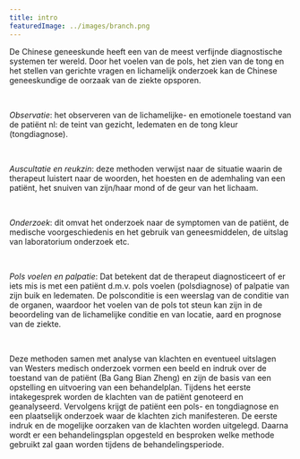```yaml
---
title: intro
featuredImage: ../images/branch.png
---
```


De Chinese geneeskunde heeft een van de meest verfijnde diagnostische systemen ter wereld. Door het voelen van de pols, het zien van de tong en het stellen van gerichte vragen en lichamelijk onderzoek kan de Chinese geneeskundige de oorzaak van de ziekte opsporen.  

&nbsp;

*Observatie*: het observeren van de lichamelijke- en emotionele toestand van de patiënt nl: de teint van gezicht, ledematen en de tong kleur (tongdiagnose).

&nbsp;

*Auscultatie en reukzin*:  deze methoden verwijst naar de situatie waarin de therapeut luistert naar de woorden, het hoesten en de ademhaling van een patiënt, het snuiven van zijn/haar mond of de geur van het lichaam.

&nbsp;

*Onderzoek*: dit omvat het onderzoek naar de symptomen van de patiënt, de medische voorgeschiedenis en het gebruik van geneesmiddelen, de uitslag van laboratorium onderzoek etc.

&nbsp;

*Pols voelen en palpatie*: Dat betekent dat de therapeut diagnosticeert of er iets mis is met een patiënt d.m.v. pols voelen (polsdiagnose) of palpatie van zijn buik en ledematen.  De polsconditie is een weerslag van de conditie van de organen, waardoor het voelen van de pols tot steun kan zijn in de beoordeling van de lichamelijke conditie en van locatie, aard en prognose van de ziekte.

&nbsp;

Deze methoden samen met analyse van klachten en eventueel uitslagen van Westers medisch onderzoek vormen een beeld en indruk over de toestand van de patiënt (Ba Gang Bian Zheng) en zijn de basis van een opstelling en uitvoering van een behandelplan. Tijdens het eerste intakegesprek worden de klachten van de patiënt genoteerd en geanalyseerd. Vervolgens krijgt de patiënt een pols- en tongdiagnose en een plaatselijk onderzoek waar de klachten zich manifesteren. De eerste indruk en de mogelijke oorzaken van de klachten worden uitgelegd. Daarna wordt er een behandelingsplan opgesteld en besproken welke methode gebruikt zal gaan worden tijdens de behandelingsperiode.
